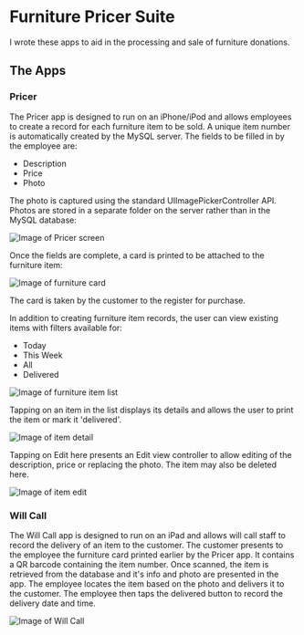 # Furniture Pricer Suite
I wrote these apps to aid in the processing and sale of furniture donations.

## The Apps
### Pricer
The Pricer app is designed to run on an iPhone/iPod and allows employees to create a record for each furniture item to be sold. A unique item number is automatically created by the MySQL server.
The fields to be filled in by the employee are:

* Description
* Price
* Photo

The photo is captured using the standard UIImagePickerController API. Photos are stored in a separate folder on the server rather than in the MySQL database:

![Image of Pricer screen](https://github.com/jackrwright/FurniturePricer/blob/master/PricerScreen.jpg)

Once the fields are complete, a card is printed to be attached to the furniture item:

![Image of furniture card](https://github.com/jackrwright/FurniturePricer/blob/master/furnitureCard.jpg)

The card is taken by the customer to the register for purchase.

In addition to creating furniture item records, the user can view existing items with filters available for:

* Today
* This Week
* All
* Delivered

![Image of furniture item list](https://github.com/jackrwright/FurniturePricer/blob/master/itemList.jpg)

Tapping on an item in the list displays its details and allows the user to print the item or mark it 'delivered'.

![Image of item detail](https://github.com/jackrwright/FurniturePricer/blob/master/itemDetail.jpg)

Tapping on Edit here presents an Edit view controller to allow editing of the description, price or replacing the photo. The item may also be deleted here.

![Image of item edit](https://github.com/jackrwright/FurniturePricer/blob/master/editItem.jpg)


### Will Call
The Will Call app is designed to run on an iPad and allows will call staff to record the delivery of an item to the customer.
The customer presents to the employee the furniture card printed earlier by the Pricer app. It contains a QR barcode containing the item number. Once scanned, the item is retrieved from the database and it's info and photo are presented in the app. The employee locates the item based on the photo and delivers it to the customer. The employee then taps the delivered button to record the delivery date and time.

![Image of Will Call](https://github.com/jackrwright/FurniturePricer/blob/master/willCall.jpg)
